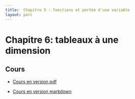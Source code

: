 ```yaml
---
title:  Chapitre 5 : fonctions et portée d'une variable
layout: parc
---
```




# Chapitre 6: tableaux à une dimension

## Cours

* [Cours en version pdf](chapitre6/Cours/tableaux-cours-.pdf)

* [Cours en version markdown](chapitre6/Cours/tableaux-cours-git.md)